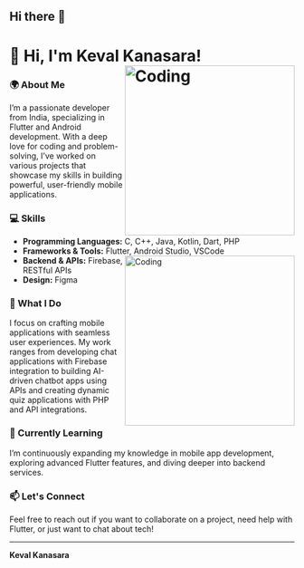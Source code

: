 ## Hi there 👋

<!--
**kansarakeval/kansarakeval** is a ✨ _special_ ✨ repository because its `README.md` (this file) appears on your GitHub profile.

Here are some ideas to get you started:

- 🔭 I’m currently working on ...
- 🌱 I’m currently learning ...
- 👯 I’m looking to collaborate on ...
- 🤔 I’m looking for help with ...
- 💬 Ask me about ...
- 📫 How to reach me: ...
- 😄 Pronouns: ...
- ⚡ Fun fact: ...
-->

# 👋 Hi, I'm Keval Kanasara! <img align="right" alt="Coding" width="300" src="https://github.com/user-attachments/assets/7c1472d1-e067-4cfe-8e3d-7ddd27ab698c">



### 🌍 About Me
I’m a passionate developer from India, specializing in Flutter and Android development. With a deep love for coding and problem-solving, I’ve worked on various projects that showcase my skills in building powerful, user-friendly mobile applications.

### 💻 Skills
- **Programming Languages:** C, C++, Java, Kotlin, Dart, PHP
- **Frameworks & Tools:** Flutter, Android Studio, VSCode <img align="right" alt="Coding" width="300" src="https://github.com/user-attachments/assets/ce05d2b0-e8eb-4475-a70d-250d360b6509">
- **Backend & APIs:** Firebase, RESTful APIs
- **Design:** Figma
  
### 🚀 What I Do
I focus on crafting mobile applications with seamless user experiences. My work ranges from developing chat applications with Firebase integration to building AI-driven chatbot apps using APIs and creating dynamic quiz applications with PHP and API integrations.

### 🌱 Currently Learning
I’m continuously expanding my knowledge in mobile app development, exploring advanced Flutter features, and diving deeper into backend services.

### 📫 Let's Connect
Feel free to reach out if you want to collaborate on a project, need help with Flutter, or just want to chat about tech!

---

**Keval Kanasara**




